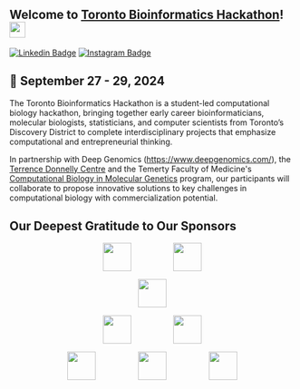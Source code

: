 ## Welcome to [Toronto Bioinformatics Hackathon](https://hackbio.ca)! <img src="https://media.giphy.com/media/hvRJCLFzcasrR4ia7z/giphy.gif" width="28px" height="28px">

[![Linkedin Badge](https://img.shields.io/badge/LinkedIn-0077B5?style=for-the-badge&logo=linkedin&logoColor=white)](https://www.linkedin.com/company/toronto-biohackathon/)
[![Instagram Badge](https://img.shields.io/badge/Instagram-E4405F?style=for-the-badge&logo=instagram&logoColor=white)](https://www.instagram.com/biohackathon.to?igsh=MXBnamt6YjQzeW81Zg%3D%3D&utm_source=qr)

## 🎯 September 27 - 29, 2024

The Toronto Bioinformatics Hackathon is a student-led computational biology hackathon, bringing together early career bioinformaticians, molecular biologists, statisticians, and computer scientists from Toronto’s Discovery District to complete interdisciplinary projects that emphasize computational and entrepreneurial thinking.

In partnership with Deep Genomics (https://www.deepgenomics.com/), the [Terrence Donnelly Centre](https://thedonnellycentre.utoronto.ca/) and the Temerty Faculty of Medicine's [Computational Biology in Molecular Genetics](https://moleculargenetics.utoronto.ca/cbmg) program, our participants will collaborate to propose innovative solutions to key challenges in computational biology with commercialization potential.

## Our Deepest Gratitude to Our Sponsors

<p align="center" style="text-align: center; white-space: nowrap;">
  <picture>
    <source srcset="https://hackbio.ca/img/logos-github/darkmode/ccbr.png" media="(prefers-color-scheme: dark)">
    <img src="https://hackbio.ca/img/logos-github/lightmode/ccbr.png" height="50px" style="display: inline-block; vertical-align: middle;">
  </picture>
  &nbsp;&nbsp;&nbsp;&nbsp;&nbsp;&nbsp;&nbsp;&nbsp;
  &nbsp;&nbsp;&nbsp;&nbsp;&nbsp;&nbsp;&nbsp;&nbsp; <!-- This adds space between the images -->
  <picture>
    <source srcset="https://hackbio.ca/img/logos-github/darkmode/mogen.png" media="(prefers-color-scheme: dark)">
    <img src="https://hackbio.ca/img/logos-github/lightmode/mogen.png" height="50px" style="display: inline-block; vertical-align: middle;">
  </picture>
</p>

<p align="center" style="text-align: center; white-space: nowrap;">
  <picture>
    <source srcset="https://hackbio.ca/img/logos-github/darkmode/dg.png" media="(prefers-color-scheme: dark)">
    <img src="https://hackbio.ca/img/logos-github/lightmode/dg.png" height="50px" style="display: inline-block; vertical-align: middle;">
  </picture>
</p>

<p align="center" style="text-align: center; white-space: nowrap;">
  <picture>
    <source srcset="https://hackbio.ca/img/logos-github/darkmode/csb.png" media="(prefers-color-scheme: dark)">
    <img src="https://hackbio.ca/img/logos-github/lightmode/csb.png" height="50px" style="display: inline-block; vertical-align: middle;">
  </picture>
  &nbsp;&nbsp;&nbsp;&nbsp;&nbsp;&nbsp;&nbsp;&nbsp;
  &nbsp;&nbsp;&nbsp;&nbsp;&nbsp;&nbsp;&nbsp;&nbsp;
  <picture>
    <source srcset="https://hackbio.ca/img/logos-github/darkmode/da-horizontal.png" media="(prefers-color-scheme: dark)">
    <img src="https://hackbio.ca/img/logos-github/lightmode/da-horizontal.png" height="50px" style="display: inline-block; vertical-align: middle;">
  </picture>
</p>

<p align="center" style="text-align: center; white-space: nowrap;">
  <picture>
    <source srcset="https://hackbio.ca/img/logos-github/darkmode/wolfram.png" media="(prefers-color-scheme: dark)">
    <img src="https://hackbio.ca/img/logos-github/lightmode/wolfram.png" height="50px" style="display: inline-block; vertical-align: middle;">
  </picture>
  &nbsp;&nbsp;&nbsp;&nbsp;&nbsp;&nbsp;&nbsp;&nbsp;
  &nbsp;&nbsp;&nbsp;&nbsp;&nbsp;&nbsp;&nbsp;&nbsp;
  <picture>
    <source srcset="https://hackbio.ca/img/logos-github/darkmode/bioinformatics.png" media="(prefers-color-scheme: dark)">
    <img src="https://hackbio.ca/img/logos-github/lightmode/bioinformatics.png" height="50px" style="display: inline-block; vertical-align: middle;">
  </picture>
  &nbsp;&nbsp;&nbsp;&nbsp;&nbsp;&nbsp;&nbsp;&nbsp;
  &nbsp;&nbsp;&nbsp;&nbsp;&nbsp;&nbsp;&nbsp;&nbsp;
  <picture>
    <source srcset="https://hackbio.ca/img/logos-github/darkmode/gbb.png" media="(prefers-color-scheme: dark)">
    <img src="https://hackbio.ca/img/logos-github/lightmode/gbb.png" height="50px" style="display: inline-block; vertical-align: middle;">
  </picture>
</p>
